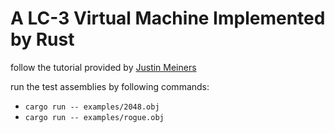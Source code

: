 # A LC-3 Virtual Machine Implemented by Rust

follow the tutorial provided by [Justin Meiners](https://www.jmeiners.com/lc3-vm/)

run the test assemblies by following commands:

- `cargo run -- examples/2048.obj`
- `cargo run -- examples/rogue.obj`